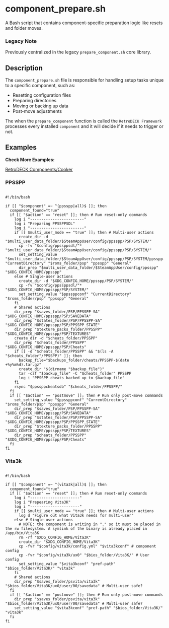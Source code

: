 # component_prepare.sh

A Bash script that contains component-specific preparation logic like resets and folder moves.



### Legacy Note 

Previously centralized in the legacy `prepare_component.sh` core library.

## Description

The `component_prepare.sh` file is responsible for handling setup tasks unique to a specific component, such as:

- Resetting configuration files
- Preparing directories
- Moving or backing up data
- Post-move adjustments

The when the `prepare_component` function is called the `RetroDECK Framework` processes every installed `component` and it will decide if it needs to trigger or not.

## Examples

**Check More Examples:**

[RetroDECK Components/Cooker](https://github.com/RetroDECK/components/tree/cooker)

### PPSSPP


```

#!/bin/bash

if [[ "$component" =~ ^(ppsspp|all)$ ]]; then
  component_found="true"
  if [[ "$action" == "reset" ]]; then # Run reset-only commands
    log i "------------------------"
    log i "Preparing PPSSPPSDL"
    log i "------------------------"
    if [[ $multi_user_mode == "true" ]]; then # Multi-user actions
      create_dir -d "$multi_user_data_folder/$SteamAppUser/config/ppsspp/PSP/SYSTEM/"
      cp -fv "$config/ppssppsdl/"* "$multi_user_data_folder/$SteamAppUser/config/ppsspp/PSP/SYSTEM/"
      set_setting_value "$multi_user_data_folder/$SteamAppUser/config/ppsspp/PSP/SYSTEM/ppsspp.ini" "CurrentDirectory" "$roms_folder/psp" "ppsspp" "General"
      dir_prep "$multi_user_data_folder/$SteamAppUser/config/ppsspp" "$XDG_CONFIG_HOME/ppsspp"
    else # Single-user actions
      create_dir -d "$XDG_CONFIG_HOME/ppsspp/PSP/SYSTEM/"
      cp -fv "$config/ppssppsdl/"* "$XDG_CONFIG_HOME/ppsspp/PSP/SYSTEM/"
      set_setting_value "$ppssppconf" "CurrentDirectory" "$roms_folder/psp" "ppsspp" "General"
    fi
    # Shared actions
    dir_prep "$saves_folder/PSP/PPSSPP-SA" "$XDG_CONFIG_HOME/ppsspp/PSP/SAVEDATA"
    dir_prep "$states_folder/PSP/PPSSPP-SA" "$XDG_CONFIG_HOME/ppsspp/PSP/PPSSPP_STATE"
    dir_prep "$texture_packs_folder/PPSSPP" "$XDG_CONFIG_HOME/ppsspp/PSP/TEXTURES"
    create_dir -d "$cheats_folder/PPSSPP"
    dir_prep "$cheats_folder/PPSSPP" "$XDG_CONFIG_HOME/ppsspp/PSP/Cheats"
    if [[ -d "$cheats_folder/PPSSPP" && "$(ls -A "$cheats_folder"/PPSSPP)" ]]; then
      backup_file="$backups_folder/cheats/PPSSPP-$(date +%y%m%d).tar.gz"
      create_dir "$(dirname "$backup_file")"
      tar -czf "$backup_file" -C "$cheats_folder" PPSSPP
      log i "PPSSPP cheats backed up to $backup_file"
    fi
    rsync "$ppssppcheatsdb" "$cheats_folder/PPSSPP/"
  fi
  if [[ "$action" == "postmove" ]]; then # Run only post-move commands
    set_setting_value "$ppssppconf" "CurrentDirectory" "$roms_folder/psp" "ppsspp" "General"
    dir_prep "$saves_folder/PSP/PPSSPP-SA" "$XDG_CONFIG_HOME/ppsspp/PSP/SAVEDATA"
    dir_prep "$states_folder/PSP/PPSSPP-SA" "$XDG_CONFIG_HOME/ppsspp/PSP/PPSSPP_STATE"
    dir_prep "$texture_packs_folder/PPSSPP" "$XDG_CONFIG_HOME/ppsspp/PSP/TEXTURES"
    dir_prep "$cheats_folder/PPSSPP" "$XDG_CONFIG_HOME/ppsspp/PSP/Cheats"
  fi
fi

```

### Vita3k


```

#!/bin/bash

if [[ "$component" =~ ^(vita3k|all)$ ]]; then
  component_found="true"
  if [[ "$action" == "reset" ]]; then # Run reset-only commands
    log i "----------------------"
    log i "Prepearing Vita3K"
    log i "----------------------"
    if [[ $multi_user_mode == "true" ]]; then # Multi-user actions
      log d "Figure out what Vita3k needs for multi-user"
    else # Single-user actions
      # NOTE: the component is writing in "." so it must be placed in the rw filesystem. A symlink of the binary is already placed in /app/bin/Vita3K
      rm -rf "$XDG_CONFIG_HOME/Vita3K"
      create_dir "$XDG_CONFIG_HOME/Vita3K"
      cp -fvr "$config/vita3k/config.yml" "$vita3kconf" # component config
      cp -fvr "$config/vita3k/ux0" "$bios_folder/Vita3K/" # User config
      set_setting_value "$vita3kconf" "pref-path" "$bios_folder/Vita3K/" "vita3k"
    fi
    # Shared actions
    dir_prep "$saves_folder/psvita/vita3k" "$bios_folder/Vita3K/ux0/user/00/savedata" # Multi-user safe?
  fi
  if [[ "$action" == "postmove" ]]; then # Run only post-move commands
    dir_prep "$saves_folder/psvita/vita3k" "$bios_folder/Vita3K/ux0/user/00/savedata" # Multi-user safe?
    set_setting_value "$vita3kconf" "pref-path" "$bios_folder/Vita3K/" "vita3k"
  fi
fi


```
